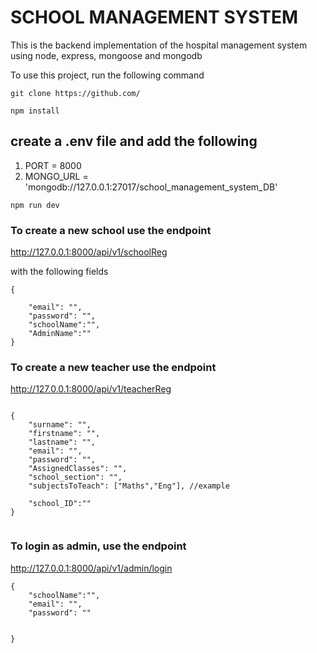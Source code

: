 # SCHOOL MANAGEMENT SYSTEM

This is the backend implementation of the hospital management system using node, express, mongoose and mongodb

To use this project, run the following command

```
git clone https://github.com/

```

```
npm install

```

## create a .env file and add the following

1. PORT = 8000
2. MONGO_URL = 'mongodb://127.0.0.1:27017/school_management_system_DB'

```
npm run dev

```

### To create a new school use the endpoint

http://127.0.0.1:8000/api/v1/schoolReg

with the following fields

```
{

    "email": "",
    "password": "",
    "schoolName":"",
    "AdminName":""
}

```

### To create a new teacher use the endpoint

http://127.0.0.1:8000/api/v1/teacherReg

```

{
    "surname": "",
    "firstname": "",
    "lastname": "",
    "email": "",
    "password": "",
    "AssignedClasses": "",
    "school_section": "",
    "subjectsToTeach": ["Maths","Eng"], //example

    "school_ID":""
}


```

### To login as admin, use the endpoint

http://127.0.0.1:8000/api/v1/admin/login

```
{
    "schoolName":"",
    "email": "",
    "password": ""


}

```
